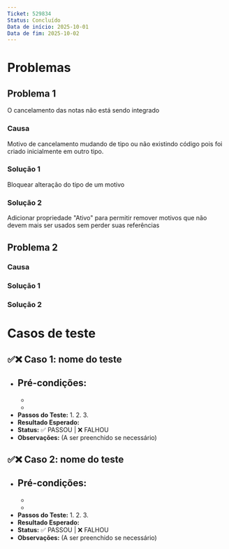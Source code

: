 ```yaml
---
Ticket: 529834
Status: Concluído
Data de início: 2025-10-01
Data de fim: 2025-10-02
---
```

# Problemas
## Problema 1
O cancelamento das notas não está sendo integrado

### Causa
Motivo de cancelamento mudando de tipo ou não existindo código pois foi criado inicialmente em outro tipo.

### Solução 1
Bloquear alteração do tipo de um motivo
### Solução 2
Adicionar propriedade "Ativo" para permitir remover motivos que não devem mais ser usados sem perder suas referências

## Problema 2


### Causa


### Solução 1


### Solução 2


# Casos de teste

## ✅❌ Caso 1: nome do teste

- **Pré-condições:**
    - 
    - 
    - 
- **Passos do Teste:**
    1. 
    2. 
    3. 
- **Resultado Esperado:** 
- **Status:** ✅ PASSOU | ❌ FALHOU
- **Observações:** (A ser preenchido se necessário)

## ✅❌ Caso 2: nome do teste

- **Pré-condições:**
    - 
    - 
    - 
- **Passos do Teste:**
    1. 
    2. 
    3. 
- **Resultado Esperado:** 
- **Status:** ✅ PASSOU | ❌ FALHOU
- **Observações:** (A ser preenchido se necessário)

